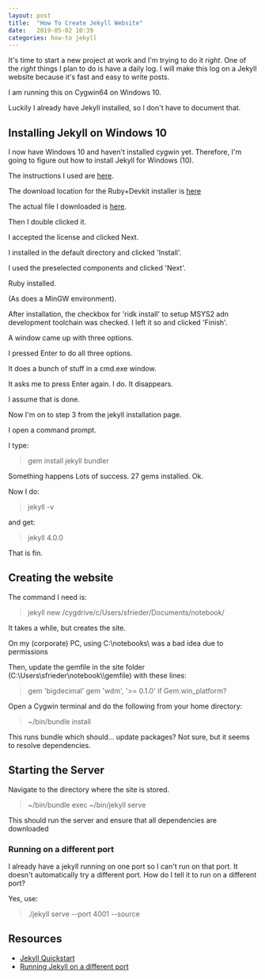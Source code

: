 ```yaml
---
layout: post
title:  "How To Create Jekyll Website"
date:   2019-05-02 10:39
categories: how-to jekyll
---
```


It's time to start a new project at work and I'm trying to do it *right*. One of the *right* things I plan to do is have a daily log. I will make this log on a Jekyll website because it's fast and easy to write posts.

I am running this on Cygwin64 on Windows 10.

Luckily I already have Jekyll installed, so I don't have to document that.

## Installing Jekyll on Windows 10 ##

I now have Windows 10 and haven't installed cygwin yet. Therefore, I'm going to figure out how to install Jekyll for Windows (10).

The instructions I used are [here](https://jekyllrb.com/docs/installation/windows/).

The download location for the Ruby+Devkit installer is [here](https://rubyinstaller.org/downloads/)

The actual file I downloaded is [here](https://github.com/oneclick/rubyinstaller2/releases/download/RubyInstaller-2.6.5-1/rubyinstaller-devkit-2.6.5-1-x64.exe).

Then I double clicked it.

I accepted the license and clicked Next.

I installed in the default directory and clicked 'Install'.

I used the preselected components and clicked 'Next'.

Ruby installed.

(As does a MinGW environment).

After installation, the checkbox for 'ridk install' to setup MSYS2 adn development toolchain was checked. I left it so and clicked 'Finish'.

A window came up with three options.

I pressed Enter to do all three options.

It does a bunch of stuff in a cmd.exe window.

It asks me to press Enter again. I do. It disappears.

I assume that is done.

Now I'm on to step 3 from the jekyll installation page.

 I open a command prompt.
 
 I type:
 
 > gem install jekyll bundler
 
 Something happens
 Lots of success.
 27 gems installed. Ok.
 
 Now I do:
 
 > jekyll -v
 
 and get:
 
 > jekyll 4.0.0
 
 That is fin.

## Creating the website ##

The command I need is:

> jekyll new /cygdrive/c/Users/sfrieder/Documents/notebook/<project-name>

It takes a while, but creates the site.

On my (corporate) PC, using C:\\notebooks\\<project-name> was a bad idea due to permissions

Then, update the gemfile in the site folder (C:\\Users\\sfrieder\\notebook\\<project>\\gemfile) with these lines:

> gem 'bigdecimal'
> gem 'wdm', '>= 0.1.0' if Gem.win_platform?

Open a Cygwin terminal and do the following from your home directory:

>  ~/bin/bundle install

This runs bundle which should... update packages? Not sure, but it seems to resolve dependencies.

## Starting the Server ##

Navigate to the directory where the site is stored.

> ~/bin/bundle exec ~/bin/jekyll serve

This should run the server and ensure that all dependencies are downloaded

### Running on a different port ###

I already have a jekyll running on one port so I can't run on that port. It doesn't automatically try a different port. How do I tell it to run on a different port?

Yes, use:

> ./jekyll serve --port 4001 --source <path>


## Resources ##
* [Jekyll Quickstart](https://jekyllrb.com/docs/)
* [Running Jekyll on a different port](https://stackoverflow.com/q/25650749)
